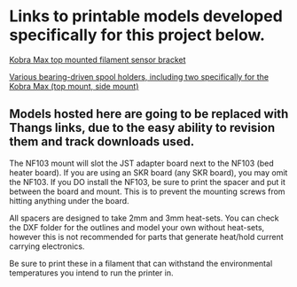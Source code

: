 # Links to printable models developed specifically for this project below.

[Kobra Max top mounted filament sensor bracket](https://than.gs/m/916211)

[Various bearing-driven spool holders, including two specifically for the Kobra Max (top mount, side mount)](https://than.gs/m/850530)

## Models hosted here are going to be replaced with Thangs links, due to the easy ability to revision them and track downloads used.

The NF103 mount will slot the JST adapter board next to the NF103 (bed heater board). If you are using an SKR board (any SKR board), you may omit the NF103. If you DO install the NF103, be sure to print the spacer and put it between the board and mount. This is to prevent the mounting screws from hitting anything under the board.

All spacers are designed to take 2mm and 3mm heat-sets. You can check the DXF folder for the outlines and model your own without heat-sets, however this is not recommended for parts that generate heat/hold current carrying electronics.

Be sure to print these in a filament that can withstand the environmental temperatures you intend to run the printer in.
